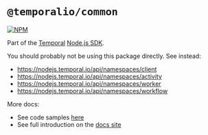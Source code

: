 # `@temporalio/common`

[![NPM](https://img.shields.io/npm/v/@temporalio/common?style=for-the-badge)](https://www.npmjs.com/package/@temporalio/common)

Part of the [Temporal](https://temporal.io) [Node.js SDK](https://www.npmjs.com/package/temporalio).

You should probably not be using this package directly. See instead:

- https://nodejs.temporal.io/api/namespaces/client
- https://nodejs.temporal.io/api/namespaces/activity
- https://nodejs.temporal.io/api/namespaces/worker
- https://nodejs.temporal.io/api/namespaces/workflow

More docs:

- See code samples [here](https://github.com/temporalio/samples-node)
- See full introduction on the [docs site](https://docs.temporal.io/docs/node/introduction)
